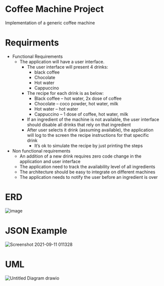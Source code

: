 # Coffee Machine Project
Implementation of a generic coffee machine

# Requirments
* Functional Requirements
  * The application will have a user interface.
    * The user interface will present 4 drinks:
      * black coffee
      * Chocolate
      * Hot water
      * Cappuccino
    * The recipe for each drink is as below:
      * Black coffee – hot water, 2x dose of coffee
      * Chocolate – coco powder, hot water, milk
      * Hot water – hot water
      * Cappuccino – 1 dose of coffee, hot water, milk
    * If an ingredient of the machine is not available, the user interface should disable all drinks that rely on that ingredient
    * After user selects it drink (assuming available), the application will log to the screen the recipe instructions for that specific drink
      *  It’s ok to simulate the recipe by just printing the steps
* Non functional requirements
  * An addition of a new drink requires zero code change in the application and user interface
  * The application need to track the availability level of all ingredients
  * The architecture should be easy to integrate on different machines
  * The application needs to notify the user before an ingredient is over

# ERD
![image](https://user-images.githubusercontent.com/6663720/132922865-3221359e-5c05-4218-9aa1-1d42d531e081.png)

# JSON Example
![Screenshot 2021-09-11 011328](https://user-images.githubusercontent.com/6663720/132923196-67115403-336e-49eb-8927-ddb7cc636ff6.png)


# UML
![Untitled Diagram drawio](https://user-images.githubusercontent.com/6663720/132921032-9803753e-e6d0-4d1b-9bfb-ba3adee6d64a.png)

